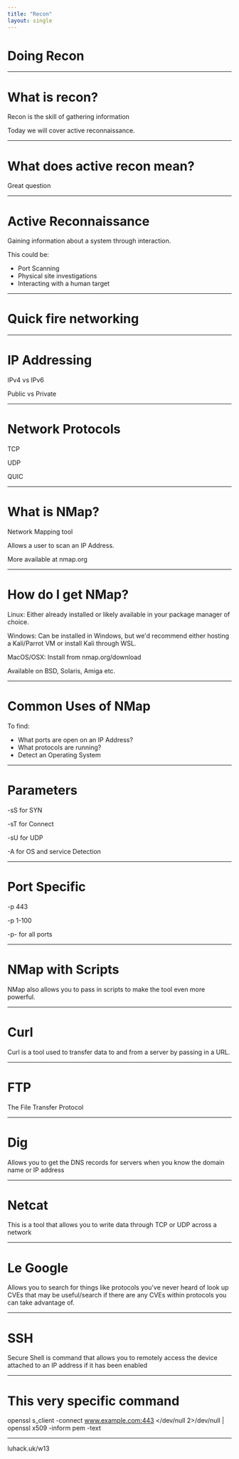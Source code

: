 ```yaml
---
title: "Recon"
layout: single
---
```


# Doing Recon

---

# What is recon?

Recon is the skill of gathering information

Today we will cover active reconnaissance.

---

# What does active recon mean?

Great question

---

# Active Reconnaissance

Gaining information about a system through interaction.

This could be:

- Port Scanning
- Physical site investigations
- Interacting with a human target

---

# Quick fire networking

---

# IP Addressing

IPv4 vs IPv6

Public vs Private

---

# Network Protocols

TCP

UDP

QUIC

---

# What is NMap?

Network Mapping tool

Allows a user to scan an IP Address.

More available at nmap.org

---

# How do I get NMap?

Linux: Either already installed or likely available in your package manager of choice.

Windows: Can be installed in Windows, but we'd recommend either hosting a Kali/Parrot VM or install Kali through WSL.

MacOS/OSX: Install from nmap.org/download

Available on BSD, Solaris, Amiga etc.

---

# Common Uses of NMap

To find:

- What ports are open on an IP Address?
- What protocols are running?
- Detect an Operating System

---

# Parameters

-sS for SYN

-sT for Connect

-sU for UDP

-A for OS and service Detection

---

# Port Specific

-p 443

-p 1-100

-p- for all ports

---

# NMap with Scripts

NMap also allows you to pass in scripts to make the tool even more powerful.

---

# Curl

Curl is a tool used to transfer data to and from a server by passing in a URL. 

---

# FTP

The File Transfer Protocol

---

# Dig

Allows you to get the DNS records for servers when you know the domain name or IP address

---

# Netcat

This is a tool that allows you to write data through TCP or UDP across a network

---

# Le Google

Allows you to search for things like protocols you've never heard of look up CVEs that may be useful/search if there are any CVEs within protocols you can take advantage of.

---

# SSH

Secure Shell is command that allows you to remotely access the device attached to an IP address if it has been enabled

---

# This very specific command

openssl s_client -connect www.example.com:443 </dev/null 2>/dev/null | openssl x509 -inform pem -text

---

luhack.uk/w13
